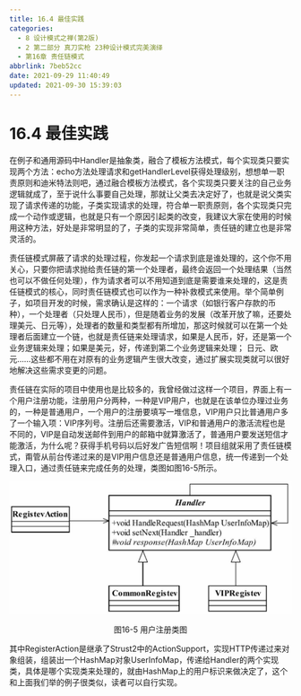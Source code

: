 ```yaml
---
title: 16.4 最佳实践
categories:
  - 8 设计模式之禅(第2版)
  - 2 第二部分 真刀实枪 23种设计模式完美演绎
  - 第16章 责任链模式
abbrlink: 7beb52cc
date: 2021-09-29 11:40:49
updated: 2021-09-30 15:39:03
---
```

# 16.4 最佳实践
在例子和通用源码中Handler是抽象类，融合了模板方法模式，每个实现类只要实现两个方法：echo方法处理请求和getHandlerLevel获得处理级别，想想单一职责原则和迪米特法则吧，通过融合模板方法模式，各个实现类只要关注的自己业务逻辑就成了，至于说什么事要自己处理，那就让父类去决定好了，也就是说父类实现了请求传递的功能，子类实现请求的处理，符合单一职责原则，各个实现类只完成一个动作或逻辑，也就是只有一个原因引起类的改变，我建议大家在使用的时候用这种方法，好处是非常明显的了，子类的实现非常简单，责任链的建立也是非常灵活的。

责任链模式屏蔽了请求的处理过程，你发起一个请求到底是谁处理的，这个你不用关心，只要你把请求抛给责任链的第一个处理者，最终会返回一个处理结果（当然也可以不做任何处理），作为请求者可以不用知道到底是需要谁来处理的，这是责任链模式的核心，同时责任链模式也可以作为一种补救模式来使用。举个简单例子，如项目开发的时候，需求确认是这样的：一个请求（如银行客户存款的币种），一个处理者（只处理人民币），但是随着业务的发展（改革开放了嘛，还要处理美元、日元等），处理者的数量和类型都有所增加，那这时候就可以在第一个处理者后面建立一个链，也就是责任链来处理请求，如果是人民币，好，还是第一个业务逻辑来处理；如果是美元，好，传递到第二个业务逻辑来处理； 日元、欧元……这些都不用在对原有的业务逻辑产生很大改变，通过扩展实现类就可以很好地解决这些需求变更的问题。

责任链在实际的项目中使用也是比较多的，我曾经做过这样一个项目，界面上有一个用户注册功能，注册用户分两种，一种是VIP用户，也就是在该单位办理过业务的，一种是普通用户，一个用户的注册要填写一堆信息，VIP用户只比普通用户多了一个输入项：VIP序列号。注册后还需要激活，VIP和普通用户的激活流程也是不同的，VIP是自动发送邮件到用户的邮箱中就算激活了，普通用户要发送短信才能激活，为什么呢？获得手机号码以后好发广告短信啊！项目组就采用了责任链模式，甭管从前台传递过来的是VIP用户信息还是普通用户信息，统一传递到一个处理入口，通过责任链来完成任务的处理，类图如图16-5所示。

![image-20210929114024790](https://raw.githubusercontent.com/lanlan2017/images/master/Blog/Sum/20210929114024.png)

<center>图16-5 用户注册类图</center>

其中RegisterAction是继承了Strust2中的ActionSupport，实现HTTP传递过来对象组装，组装出一个HashMap对象UserInfoMap，传递给Handler的两个实现类，具体是哪个实现类来处理的，就由HashMap上的用户标识来做决定了，这个和上面我们举的例子很类似，读者可以自行实现。

